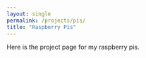 ```yaml
---
layout: single
permalink: /projects/pis/
title: "Raspberry Pis"
---
```


Here is the project page for my raspberry pis.